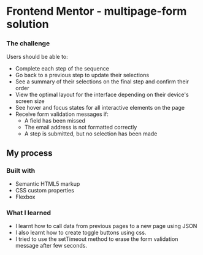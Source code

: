 # Frontend Mentor - multipage-form solution

### The challenge

Users should be able to:

- Complete each step of the sequence
- Go back to a previous step to update their selections
- See a summary of their selections on the final step and confirm their order
- View the optimal layout for the interface depending on their device's screen size
- See hover and focus states for all interactive elements on the page
- Receive form validation messages if:
  - A field has been missed
  - The email address is not formatted correctly
  - A step is submitted, but no selection has been made

## My process

### Built with

- Semantic HTML5 markup
- CSS custom properties
- Flexbox

### What I learned
- I learnt how to call data from previous pages to a new page using JSON
- I also learnt how to create toggle buttons using css.
- I tried to use the setTimeout method to erase the form validation message after few seconds.
  

